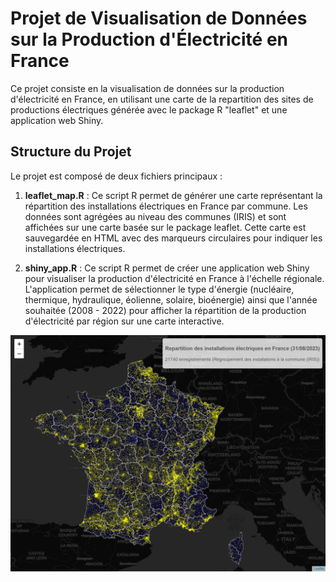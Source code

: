 
# Projet de Visualisation de Données sur la Production d'Électricité en France

Ce projet consiste en la visualisation de données sur la production d'électricité en France, en utilisant une carte de la repartition des sites de productions électriques générée avec le package R "leaflet" et une application web Shiny.

## Structure du Projet

Le projet est composé de deux fichiers principaux :

1. **leaflet_map.R** : Ce script R permet de générer une carte représentant la répartition des installations électriques en France par commune. Les données sont agrégées au niveau des communes (IRIS) et sont affichées sur une carte basée sur le package leaflet. Cette carte est sauvegardée en HTML avec des marqueurs circulaires pour indiquer les installations électriques.

2. **shiny_app.R** : Ce script R permet de créer une application web Shiny pour visualiser la production d'électricité en France à l'échelle régionale. L'application permet de sélectionner le type d'énergie (nucléaire, thermique, hydraulique, éolienne, solaire, bioénergie) ainsi que l'année souhaitée (2008 - 2022) pour afficher la répartition de la production d'électricité par région sur une carte interactive.

![Carte des installations électriques en France](leaflet_map.png)

